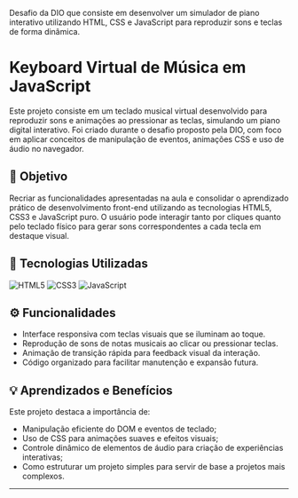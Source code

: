 Desafio da DIO que consiste em desenvolver um simulador de piano interativo utilizando HTML, CSS e JavaScript para reproduzir sons e teclas de forma dinâmica.
# Keyboard Virtual de Música em JavaScript

Este projeto consiste em um teclado musical virtual desenvolvido para reproduzir sons e animações ao pressionar as teclas, simulando um piano digital interativo. Foi criado durante o desafio proposto pela DIO, com foco em aplicar conceitos de manipulação de eventos, animações CSS e uso de áudio no navegador.

## 🎯 Objetivo

Recriar as funcionalidades apresentadas na aula e consolidar o aprendizado prático de desenvolvimento front-end utilizando as tecnologias HTML5, CSS3 e JavaScript puro. O usuário pode interagir tanto por cliques quanto pelo teclado físico para gerar sons correspondentes a cada tecla em destaque visual.

## 🚀 Tecnologias Utilizadas

![HTML5](https://img.shields.io/badge/html5-E34F26?logo=html5&logoColor=fff&style=for-the-badge)
![CSS3](https://img.shields.io/badge/css3-1572B6?logo=css3&logoColor=fff&style=for-the-badge)
![JavaScript](https://img.shields.io/badge/javascript-F7DF1E?logo=javascript&logoColor=222&style=for-the-badge)

## ⚙️ Funcionalidades

- Interface responsiva com teclas visuais que se iluminam ao toque.
- Reprodução de sons de notas musicais ao clicar ou pressionar teclas.
- Animação de transição rápida para feedback visual da interação.
- Código organizado para facilitar manutenção e expansão futura.

## 💡 Aprendizados e Benefícios

Este projeto destaca a importância de:

- Manipulação eficiente do DOM e eventos de teclado;
- Uso de CSS para animações suaves e efeitos visuais;
- Controle dinâmico de elementos de áudio para criação de experiências interativas;
- Como estruturar um projeto simples para servir de base a projetos mais complexos.

---


